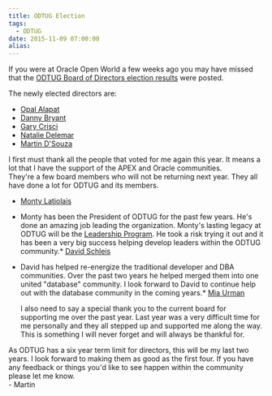 ```yaml
---
title: ODTUG Election
tags:
  - ODTUG
date: 2015-11-09 07:00:00
alias:
---
```


If you were at Oracle Open World a few weeks ago you may have missed that the [ODTUG Board of Directors election results](http://archive.skem1.com/Campaigner/Public/t.show?9331d--5txha-19v43px8&amp;_v=2) were posted.
<div>
</div><div>The newly elected directors are:</div><div>

*   [Opal Alapat](https://twitter.com/opal_epm)
*   [Danny Bryant](https://twitter.com/dbaontap)
*   [Gary Crisci](https://twitter.com/garycrisci)
*   [Natalie Delemar](https://twitter.com/essbaselady)
*   [Martin D'Souza](https://twitter.com/martindsouza)<div>
</div><div>I first must thank all the people that voted for me again this year. It means a lot that I have the support of the APEX and Oracle communities.&nbsp;</div><div>
</div><div>They're a few board members who will not be returning next year. They all have done a lot for ODTUG and its members.</div></div><div>

*   [Monty Latiolais](https://twitter.com/monty_latiolais)

*   Monty has been the President of ODTUG for the past few years. He's done an amazing job leading the organization. Monty's lasting legacy at ODTUG will be the [Leadership Program](http://www.odtug.com/p/cm/ld/fid=127). He took a risk trying it out and it has been a very big success helping develop leaders within the ODTUG community.*   [David Schleis](https://twitter.com/dschleis)

*   David has helped re-energize the traditional developer and DBA communities. Over the past two years he helped merged them into one united "database" community. I look forward to David to continue help out with the database community in the coming years.*   [Mia Urman](https://twitter.com/miaurman)<div>I also need to say a special thank you to the current board for supporting me over the past year. Last year was a very difficult time for me personally and they all stepped up and supported me along the way. This is something I will never forget and will always be thankful for.</div></div><div>
</div><div>As ODTUG has a six year term limit for directors, this will be my last two years. I look forward to making them as good as the first four. If you have any feedback or things you'd like to see happen within the community please let me know.</div><div>
</div><div>- Martin</div>